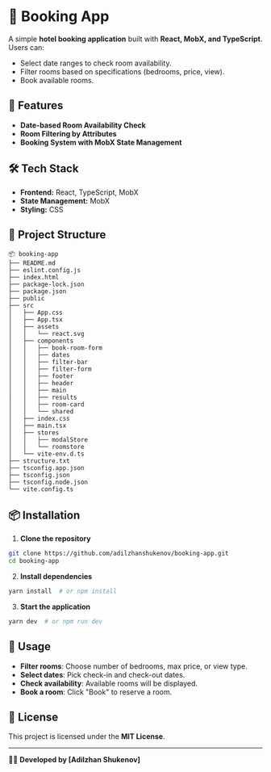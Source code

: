 # 🏨 Booking App

A simple **hotel booking application** built with **React, MobX, and TypeScript**. Users can:
- Select date ranges to check room availability.
- Filter rooms based on specifications (bedrooms, price, view).
- Book available rooms.

## 🚀 Features
- **Date-based Room Availability Check**
- **Room Filtering by Attributes**
- **Booking System with MobX State Management**

## 🛠️ Tech Stack
- **Frontend:** React, TypeScript, MobX
- **State Management:** MobX
- **Styling:** CSS

## 📂 Project Structure
```
📦 booking-app
├── README.md
├── eslint.config.js
├── index.html
├── package-lock.json
├── package.json
├── public
├── src
│   ├── App.css
│   ├── App.tsx
│   ├── assets
│   │   └── react.svg
│   ├── components
│   │   ├── book-room-form
│   │   ├── dates
│   │   ├── filter-bar
│   │   ├── filter-form
│   │   ├── footer
│   │   ├── header
│   │   ├── main
│   │   ├── results
│   │   ├── room-card
│   │   └── shared
│   ├── index.css
│   ├── main.tsx
│   ├── stores
│   │   ├── modalStore
│   │   └── roomstore
│   └── vite-env.d.ts
├── structure.txt
├── tsconfig.app.json
├── tsconfig.json
├── tsconfig.node.json
└── vite.config.ts
```

## 📦 Installation
1. **Clone the repository**
```sh
git clone https://github.com/adilzhanshukenov/booking-app.git
cd booking-app
```

2. **Install dependencies**
```sh
yarn install  # or npm install
```

3. **Start the application**
```sh
yarn dev  # or npm run dev
```

## 🔧 Usage
- **Filter rooms**: Choose number of bedrooms, max price, or view type.
- **Select dates**: Pick check-in and check-out dates.
- **Check availability**: Available rooms will be displayed.
- **Book a room**: Click "Book" to reserve a room.

## 📜 License
This project is licensed under the **MIT License**.

---
👨‍💻 **Developed by [Adilzhan Shukenov]**

